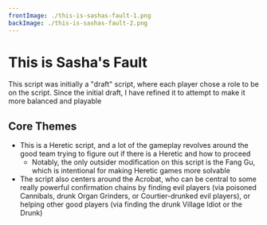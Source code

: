 ```yaml
---
frontImage: ./this-is-sashas-fault-1.png
backImage: ./this-is-sashas-fault-2.png
---
```


# This is Sasha's Fault

This script was initially a "draft" script, where each player chose a role to be on the script. Since the initial draft, I have refined it to attempt to make it more balanced and playable

## Core Themes

- This is a Heretic script, and a lot of the gameplay revolves around the good team trying to figure out if there is a Heretic and how to proceed
  - Notably, the only outsider modification on this script is the Fang Gu, which is intentional for making Heretic games more solvable
- The script also centers around the Acrobat, who can be central to some really powerful confirmation chains by finding evil players (via poisoned Cannibals, drunk Organ Grinders, or Courtier-drunked evil players), or helping other good players (via finding the drunk Village Idiot or the Drunk)
